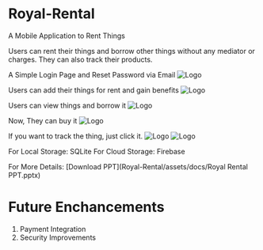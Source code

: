 # Royal-Rental
A Mobile Application to Rent Things

Users can rent their things and borrow other things without any mediator or charges.
They can also track their products.

A Simple Login Page and Reset Password via Email
![Logo](assets/images/login.jpg)

Users can add their things for rent and gain benefits
![Logo](assets/images/add.jpg)

Users can view things and borrow it
![Logo](assets/images/view.jpg)

Now, They can buy it
![Logo](assets/images/buy.jpg)

If you want to track the thing, just click it.
![Logo](assets/images/track.jpg)
![Logo](assets/images/map.jpg)

For Local Storage: SQLite
For Cloud Storage: Firebase

For More Details: [Download PPT](Royal-Rental/assets/docs/Royal Rental PPT.pptx)

# Future Enchancements

1. Payment Integration
2. Security Improvements
